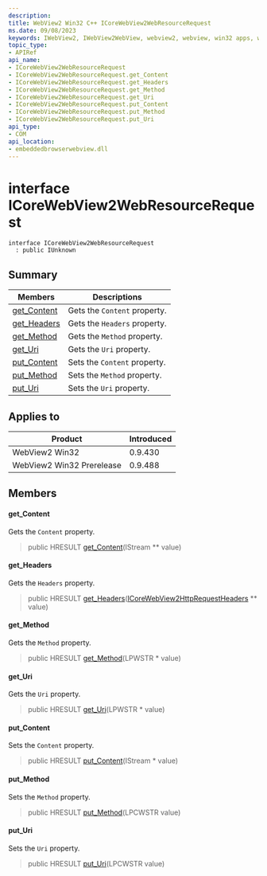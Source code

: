 ```yaml
---
description: 
title: WebView2 Win32 C++ ICoreWebView2WebResourceRequest
ms.date: 09/08/2023
keywords: IWebView2, IWebView2WebView, webview2, webview, win32 apps, win32, edge, ICoreWebView2, ICoreWebView2Controller, browser control, edge html, ICoreWebView2WebResourceRequest
topic_type: 
- APIRef
api_name:
- ICoreWebView2WebResourceRequest
- ICoreWebView2WebResourceRequest.get_Content
- ICoreWebView2WebResourceRequest.get_Headers
- ICoreWebView2WebResourceRequest.get_Method
- ICoreWebView2WebResourceRequest.get_Uri
- ICoreWebView2WebResourceRequest.put_Content
- ICoreWebView2WebResourceRequest.put_Method
- ICoreWebView2WebResourceRequest.put_Uri
api_type:
- COM
api_location:
- embeddedbrowserwebview.dll
---
```


# interface ICoreWebView2WebResourceRequest

```
interface ICoreWebView2WebResourceRequest
  : public IUnknown
```

## Summary

 Members                        | Descriptions
--------------------------------|---------------------------------------------
[get_Content](#get_content) | Gets the `Content` property.
[get_Headers](#get_headers) | Gets the `Headers` property.
[get_Method](#get_method) | Gets the `Method` property.
[get_Uri](#get_uri) | Gets the `Uri` property.
[put_Content](#put_content) | Sets the `Content` property.
[put_Method](#put_method) | Sets the `Method` property.
[put_Uri](#put_uri) | Sets the `Uri` property.

## Applies to

Product                         | Introduced
--------------------------------|---------------------------------------------
WebView2 Win32            |    0.9.430
WebView2 Win32 Prerelease |    0.9.488

## Members

#### get_Content

Gets the `Content` property.

> public HRESULT [get_Content](#get_content)(IStream ** value)

#### get_Headers

Gets the `Headers` property.

> public HRESULT [get_Headers](#get_headers)([ICoreWebView2HttpRequestHeaders](icorewebview2httprequestheaders.md) ** value)

#### get_Method

Gets the `Method` property.

> public HRESULT [get_Method](#get_method)(LPWSTR * value)

#### get_Uri

Gets the `Uri` property.

> public HRESULT [get_Uri](#get_uri)(LPWSTR * value)

#### put_Content

Sets the `Content` property.

> public HRESULT [put_Content](#put_content)(IStream * value)

#### put_Method

Sets the `Method` property.

> public HRESULT [put_Method](#put_method)(LPCWSTR value)

#### put_Uri

Sets the `Uri` property.

> public HRESULT [put_Uri](#put_uri)(LPCWSTR value)

